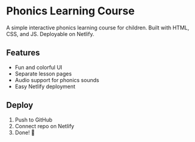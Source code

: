 # Phonics Learning Course

A simple interactive phonics learning course for children. Built with HTML, CSS, and JS. Deployable on Netlify.

## Features
- Fun and colorful UI
- Separate lesson pages
- Audio support for phonics sounds
- Easy Netlify deployment

## Deploy
1. Push to GitHub
2. Connect repo on Netlify
3. Done! 🎉
